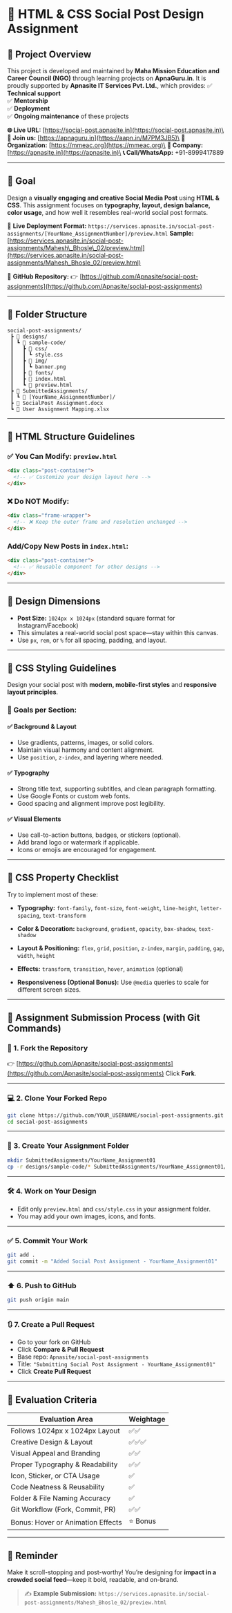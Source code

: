 # 📱 HTML & CSS Social Post Design Assignment

## 📌 Project Overview

This project is developed and maintained by **Maha Mission Education and Career Council (NGO)** through learning projects on **ApnaGuru.in**. It is proudly supported by **Apnasite IT Services Pvt. Ltd.**, which provides: ✅ **Technical support**\
✅ **Mentorship**\
✅ **Deployment**\
✅ **Ongoing maintenance** of these projects

**🌐 Live URL:** [https://social-post.apnasite.in](https://social-post.apnasite.in)\
**📢 Join us:** [https://apnaguru.in](https://aapn.in/M7PM3JB5)\
**📌 Organization:** [https://mmeac.org](https://mmeac.org)\
**🏢 Company:** [https://apnasite.in](https://apnasite.in)\
**📞 Call/WhatsApp:** +91-8999417889

---

## 🧭 Goal

Design a **visually engaging and creative Social Media Post** using **HTML & CSS**.
This assignment focuses on **typography, layout, design balance, color usage**, and how well it resembles real-world social post formats.

🔗 **Live Deployment Format:**
`https://services.apnasite.in/social-post-assignments/[YourName_AssignmentNumber]/preview.html`
**Sample:** [https://services.apnasite.in/social-post-assignments/Mahesh\_Bhosle\_02/preview.html](https://services.apnasite.in/social-post-assignments/Mahesh_Bhosle_02/preview.html)

🔗 **GitHub Repository:**
👉 [https://github.com/Apnasite/social-post-assignments](https://github.com/Apnasite/social-post-assignments)

---

## 📁 Folder Structure

```
social-post-assignments/
 ┣ 📂 designs/
 ┃ ┗ 📂 sample-code/
 ┃   ┣ 📂 css/
 ┃   ┃ ┗ style.css
 ┃   ┣ 📂 img/
 ┃   ┃ ┗ banner.png
 ┃   ┣ 📂 fonts/
 ┃   ┣ 📜 index.html
 ┃   ┗ 📜 preview.html
 ┣ 📂 SubmittedAssignments/
 ┃ ┗ 📂 [YourName_AssignmentNumber]/ 
 ┣ 📜 SocialPost Assignment.docx
 ┗ 📜 User Assignment Mapping.xlsx
```

---

## 🧱 HTML Structure Guidelines

### ✅ You Can Modify: `preview.html`

```html
<div class="post-container">
  <!-- ✅ Customize your design layout here -->
</div>
```

### ❌ Do NOT Modify:

```html
<div class="frame-wrapper">
  <!-- ❌ Keep the outer frame and resolution unchanged -->
</div>
```

### Add/Copy New Posts in `index.html`:

```html
<div class="post-container">
  <!-- ✅ Reusable component for other designs -->
</div>
```

---

## 📐 Design Dimensions

* **Post Size:** `1024px x 1024px` (standard square format for Instagram/Facebook)
* This simulates a real-world social post space—stay within this canvas.
* Use `px`, `rem`, or `%` for all spacing, padding, and layout.

---

## 🎨 CSS Styling Guidelines

Design your social post with **modern, mobile-first styles** and **responsive layout principles**.

### 🎯 Goals per Section:

#### ✅ Background & Layout

* Use gradients, patterns, images, or solid colors.
* Maintain visual harmony and content alignment.
* Use `position`, `z-index`, and layering where needed.

#### ✅ Typography

* Strong title text, supporting subtitles, and clean paragraph formatting.
* Use Google Fonts or custom web fonts.
* Good spacing and alignment improve post legibility.

#### ✅ Visual Elements

* Use call-to-action buttons, badges, or stickers (optional).
* Add brand logo or watermark if applicable.
* Icons or emojis are encouraged for engagement.

---

## 🧪 CSS Property Checklist

Try to implement most of these:

* **Typography:**
  `font-family`, `font-size`, `font-weight`, `line-height`, `letter-spacing`, `text-transform`

* **Color & Decoration:**
  `background`, `gradient`, `opacity`, `box-shadow`, `text-shadow`

* **Layout & Positioning:**
  `flex`, `grid`, `position`, `z-index`, `margin`, `padding`, `gap`, `width`, `height`

* **Effects:**
  `transform`, `transition`, `hover`, `animation` (optional)

* **Responsiveness (Optional Bonus):**
  Use `@media` queries to scale for different screen sizes.

---

## 🚀 Assignment Submission Process (with Git Commands)

### 🔁 1. **Fork the Repository**

👉 [https://github.com/Apnasite/social-post-assignments](https://github.com/Apnasite/social-post-assignments)
Click **Fork**.

---

### 💻 2. **Clone Your Forked Repo**

```bash
git clone https://github.com/YOUR_USERNAME/social-post-assignments.git
cd social-post-assignments
```

---

### 📁 3. **Create Your Assignment Folder**

```bash
mkdir SubmittedAssignments/YourName_Assignment01
cp -r designs/sample-code/* SubmittedAssignments/YourName_Assignment01/
```

---

### 🛠️ 4. **Work on Your Design**

* Edit only `preview.html` and `css/style.css` in your assignment folder.
* You may add your own images, icons, and fonts.

---

### ✅ 5. **Commit Your Work**

```bash
git add .
git commit -m "Added Social Post Assignment - YourName_Assignment01"
```

---

### ⬆️ 6. **Push to GitHub**

```bash
git push origin main
```

---

### 🔃 7. **Create a Pull Request**

* Go to your fork on GitHub
* Click **Compare & Pull Request**
* Base repo: `Apnasite/social-post-assignments`
* Title: `"Submitting Social Post Assignment - YourName_Assignment01"`
* Click **Create Pull Request**

---

## 🧾 Evaluation Criteria

| Evaluation Area                   | Weightage |
| --------------------------------- | --------- |
| Follows 1024px x 1024px Layout    | ✅✅        |
| Creative Design & Layout          | ✅✅✅       |
| Visual Appeal and Branding        | ✅✅        |
| Proper Typography & Readability   | ✅✅        |
| Icon, Sticker, or CTA Usage       | ✅         |
| Code Neatness & Reusability       | ✅         |
| Folder & File Naming Accuracy     | ✅         |
| Git Workflow (Fork, Commit, PR)   | ✅✅        |
| Bonus: Hover or Animation Effects | ⭐ Bonus   |

---

## 🧠 Reminder

Make it scroll-stopping and post-worthy!
You’re designing for **impact in a crowded social feed**—keep it bold, readable, and on-brand.

> ✍️ **Example Submission:**
> `https://services.apnasite.in/social-post-assignments/Mahesh_Bhosle_02/preview.html`
